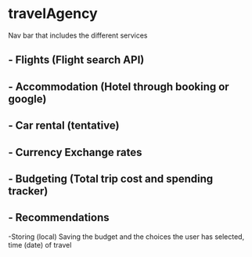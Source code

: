 # travelAgency


Nav bar that includes the different services
 ## - Flights (Flight search API)
 ## - Accommodation (Hotel through booking or google)
 ## - Car rental (tentative)
 ## - Currency Exchange rates 
 ## - Budgeting (Total trip cost and spending tracker)
 ## - Recommendations 



 -Storing (local) Saving the budget and the choices the user has selected, time (date) of travel
